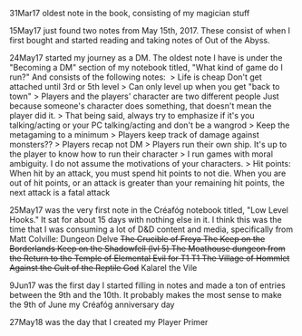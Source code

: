 31Mar17 oldest note in the book, consisting of my magician stuff

15May17 just found two notes from May 15th, 2017. These consist of when I first bought and started reading and taking notes of Out of the Abyss.

24May17 started my journey as a DM. The oldest note I have is under the "Becoming a DM" section of my notebook titled, "What kind of game do I run?" And consists of the following notes:
	 > Life is cheap
		Don't get attached until 3rd or 5th level
	> Can only level up when you get "back to town"
	> Players and the players' character are two different people
		Just because someone's character does something, that doesn't mean the player did it.
	> That being said, always try to emphasize if it's you talking/acting or your PC talking/acting and don't be a wangrod
	> Keep the metagaming to a minimum
	> Players keep track of damage against monsters??
	> Players recap not DM
	> Players run their own ship. It's up to the player to know how to run their character
	> I run games with moral ambiguity. I do not assume the motivations of your characters.
	> Hit points: When hit by an attack, you must spend hit points to not die. When you are out of hit points, or an attack is greater than your remaining hit points, the next attack is a fatal attack

25May17 was the very first note in the Créafóg notebook titled, "Low Level Hooks." It sat for about 15 days with nothing else in it. I think this was the time that I was consuming a lot of D&D content and media, specifically from Matt Colville:
	Dungeon Delve
	~~The Crucible of Freya
	The Keep on the Borderlands
	Keep on the Shadowfell (lvl 5)
	The Moathouse dungeon from the Return to the Temple of Elemental Evil for T1
	T1 The Village of Hommlet
	Against the Cult of the Reptile God~~
	Kalarel the Vile

9Jun17 was the first day I started filling in notes and made a ton of entries between the 9th and the 10th. It probably makes the most sense to make the 9th of June my Créafóg anniversary day

27May18 was the day that I created my Player Primer